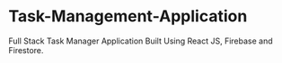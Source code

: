 # Task-Management-Application
Full Stack Task Manager Application Built Using React JS, Firebase and Firestore.

